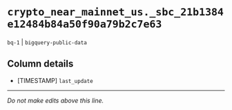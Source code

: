 # `crypto_near_mainnet_us._sbc_21b1384e12484b84a50f90a79b2c7e63`
`bq-1` | `bigquery-public-data`

## Column details
* [TIMESTAMP] `last_update`

-------------------------------------------------------------------------------
*Do not make edits above this line.*
